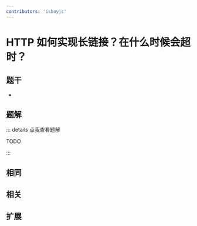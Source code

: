 ```yaml
---
contributors: 'isboyjc'
---
```


# HTTP 如何实现长链接？在什么时候会超时？


## 题干

- 



## 题解

::: details 点我查看题解

  TODO

:::



## 相同


## 相关


## 扩展

